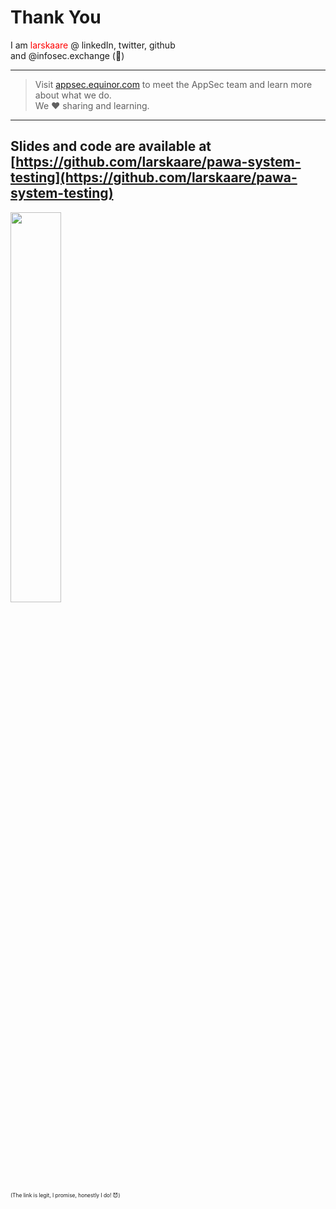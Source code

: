 <!-- .slide: data-background-image="./content/images/appsec-icon.svg" data-background-size="7%" data-background-position="right 2% top 2%"-->
<!-- markdownlint-disable MD041, MD033 -->

# Thank You

I am <a style="color:red">larskaare</a> @ linkedIn, twitter, github</br> and @infosec.exchange (🐘)

<hr>

>Visit [appsec.equinor.com](https://appsec.equinor.com) to meet the AppSec team and learn more about what we do. </br>We ❤️ sharing and learning.

---

## Slides and code are available at</br> [https://github.com/larskaare/pawa-system-testing](https://github.com/larskaare/pawa-system-testing)

<img src="./content/images/repo_qr.png"  width="40%" height="auto">

<div style="font-size:0.6em">

(The link is legit, I promise, honestly I do! 😈)

</div>
